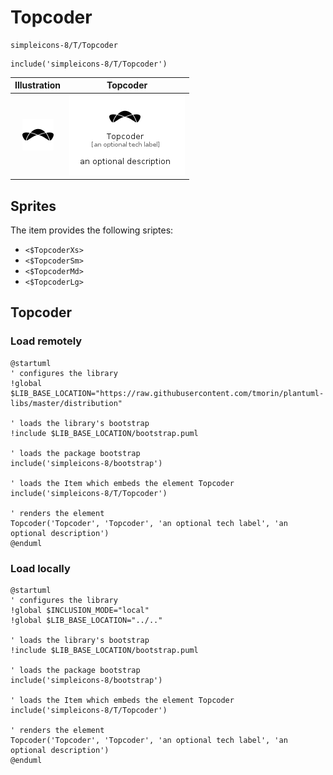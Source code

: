 # Topcoder


```text
simpleicons-8/T/Topcoder
```

```text
include('simpleicons-8/T/Topcoder')
```



| Illustration | Topcoder |
| :---: | :---: |
| ![illustration for Illustration](../../simpleicons-8/T/Topcoder.png) | ![illustration for Topcoder](../../simpleicons-8/T/Topcoder.Local.png) |



## Sprites
The item provides the following sriptes:

- `<$TopcoderXs>`
- `<$TopcoderSm>`
- `<$TopcoderMd>`
- `<$TopcoderLg>`





## Topcoder

### Load remotely
```plantuml
@startuml
' configures the library
!global $LIB_BASE_LOCATION="https://raw.githubusercontent.com/tmorin/plantuml-libs/master/distribution"

' loads the library's bootstrap
!include $LIB_BASE_LOCATION/bootstrap.puml

' loads the package bootstrap
include('simpleicons-8/bootstrap')

' loads the Item which embeds the element Topcoder
include('simpleicons-8/T/Topcoder')

' renders the element
Topcoder('Topcoder', 'Topcoder', 'an optional tech label', 'an optional description')
@enduml
```

### Load locally
```plantuml
@startuml
' configures the library
!global $INCLUSION_MODE="local"
!global $LIB_BASE_LOCATION="../.."

' loads the library's bootstrap
!include $LIB_BASE_LOCATION/bootstrap.puml

' loads the package bootstrap
include('simpleicons-8/bootstrap')

' loads the Item which embeds the element Topcoder
include('simpleicons-8/T/Topcoder')

' renders the element
Topcoder('Topcoder', 'Topcoder', 'an optional tech label', 'an optional description')
@enduml
```

